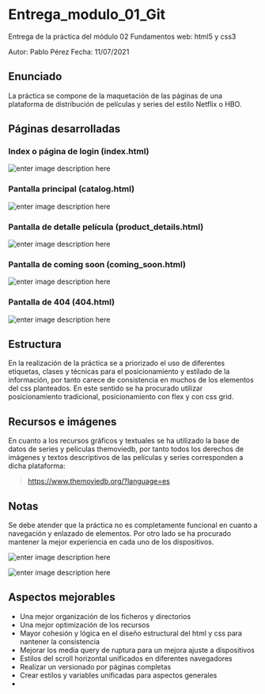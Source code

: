 # Entrega_modulo_01_Git

Entrega de la práctica del módulo 02 Fundamentos web: html5 y css3

Autor: Pablo Pérez
Fecha: 11/07/2021

## Enunciado

La práctica se compone de la maquetación de las páginas de una plataforma de distribución de películas y series del estilo Netflix o HBO.

## Páginas desarrolladas

### Index o página de login (index.html)

![enter image description here](./readme/index.png)

### Pantalla principal (catalog.html)

![enter image description here](./readme/catalog.png)

### Pantalla de detalle película (product_details.html)

![enter image description here](./readme/product_details.png)

### Pantalla de coming soon (coming_soon.html)

![enter image description here](./readme/coming_soon.png)

### Pantalla de 404 (404.html)

![enter image description here](./readme/404.png)

## Estructura

En la realización de la práctica se a priorizado el uso de diferentes etiquetas, clases y técnicas para el posicionamiento y estilado de la información, por tanto carece de consistencia en muchos de los elementos del css planteados. En este sentido se ha procurado utilizar posicionamiento tradicional, posicionamiento con flex y con css grid.

## Recursos e imágenes

En cuanto a los recursos gráficos y textuales se ha utilizado la base de datos de series y películas themoviedb, por tanto todos los derechos de imágenes y textos descriptivos de las películas y series corresponden a dicha plataforma:

> https://www.themoviedb.org/?language=es

## Notas

Se debe atender que la práctica no es completamente funcional en cuanto a navegación y enlazado de elementos.
Por otro lado se ha procurado mantener la mejor experiencia en cada uno de los dispositivos.

![enter image description here](./readme/device_index.png)

![enter image description here](./readme/device_catalog.png)

## Aspectos mejorables
- Una mejor organización de los ficheros y directorios
- Una mejor optimización de los recursos
- Mayor cohesión y lógica en el diseño estructural del html y css para nantener la consistencia
- Mejorar los media query de ruptura para un mejora ajuste a dispositivos
- Estilos del scroll horizontal unificados en diferentes navegadores
- Realizar un versionado por páginas completas
- Crear estilos y variables unificadas para aspectos generales
- 
